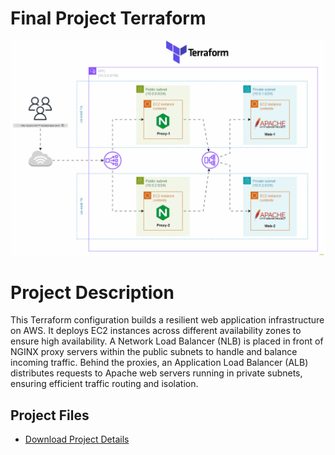 # Final Project Terraform 
![Architecture](Terraform_FinalProject.gif)

# Project Description
This Terraform configuration builds a resilient web application infrastructure on AWS. It deploys EC2 instances across different availability zones to ensure high availability. A Network Load Balancer (NLB) is placed in front of NGINX proxy servers within the public subnets to handle and balance incoming traffic. Behind the proxies, an Application Load Balancer (ALB) distributes requests to Apache web servers running in private subnets, ensuring efficient traffic routing and isolation.

##  Project Files

- [Download Project Details](https://github.com/SamWL/ITI-Terraform-Project/blob/master/Terraform%20Project%20sam.pdf)

